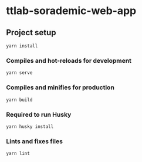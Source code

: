 # ttlab-sorademic-web-app

## Project setup

```
yarn install
```

### Compiles and hot-reloads for development

```
yarn serve
```

### Compiles and minifies for production

```
yarn build
```

### Required to run Husky

```
yarn husky install
```

### Lints and fixes files

```
yarn lint
```
